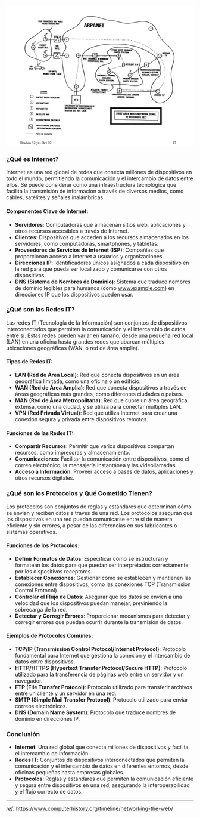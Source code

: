 ![](./assets/arpa_i.jpg)

### ¿Qué es Internet?

Internet es una red global de redes que conecta millones de dispositivos en todo el mundo, permitiendo la comunicación y el intercambio de datos entre ellos. Se puede considerar como una infraestructura tecnológica que facilita la transmisión de información a través de diversos medios, como cables, satélites y señales inalámbricas. 

#### **Componentes Clave de Internet:**
- **Servidores**: Computadoras que almacenan sitios web, aplicaciones y otros recursos accesibles a través de Internet.
- **Clientes**: Dispositivos que acceden a los recursos almacenados en los servidores, como computadoras, smartphones, y tabletas.
- **Proveedores de Servicios de Internet (ISP)**: Compañías que proporcionan acceso a Internet a usuarios y organizaciones.
- **Direcciones IP**: Identificadores únicos asignados a cada dispositivo en la red para que pueda ser localizado y comunicarse con otros dispositivos.
- **DNS (Sistema de Nombres de Dominio)**: Sistema que traduce nombres de dominio legibles para humanos (como www.example.com) en direcciones IP que los dispositivos pueden usar.

### ¿Qué son las Redes IT?

Las redes IT (Tecnología de la Información) son conjuntos de dispositivos interconectados que permiten la comunicación y el intercambio de datos entre sí. Estas redes pueden variar en tamaño, desde una pequeña red local (LAN) en una oficina hasta grandes redes que abarcan múltiples ubicaciones geográficas (WAN, o red de área amplia).

#### **Tipos de Redes IT:**
- **LAN (Red de Área Local)**: Red que conecta dispositivos en un área geográfica limitada, como una oficina o un edificio.
- **WAN (Red de Área Amplia)**: Red que conecta dispositivos a través de áreas geográficas más grandes, como diferentes ciudades o países.
- **MAN (Red de Área Metropolitana)**: Red que cubre un área geográfica extensa, como una ciudad, y se utiliza para conectar múltiples LAN.
- **VPN (Red Privada Virtual)**: Red que utiliza Internet para crear una conexión segura y privada entre dispositivos remotos.

#### **Funciones de las Redes IT:**
- **Compartir Recursos**: Permitir que varios dispositivos compartan recursos, como impresoras y almacenamiento.
- **Comunicaciones**: Facilitar la comunicación entre dispositivos, como el correo electrónico, la mensajería instantánea y las videollamadas.
- **Acceso a Información**: Proveer acceso a bases de datos, aplicaciones y otros recursos digitales.

### ¿Qué son los Protocolos y Qué Cometido Tienen?

Los protocolos son conjuntos de reglas y estándares que determinan cómo se envían y reciben datos a través de una red. Los protocolos aseguran que los dispositivos en una red puedan comunicarse entre sí de manera eficiente y sin errores, a pesar de las diferencias en sus fabricantes o sistemas operativos.

#### **Funciones de los Protocolos:**
- **Definir Formatos de Datos**: Especificar cómo se estructuran y formatean los datos para que puedan ser interpretados correctamente por los dispositivos receptores.
- **Establecer Conexiones**: Gestionar cómo se establecen y mantienen las conexiones entre dispositivos, como las conexiones TCP (Transmission Control Protocol).
- **Controlar el Flujo de Datos**: Asegurar que los datos se envíen a una velocidad que los dispositivos puedan manejar, previniendo la sobrecarga de la red.
- **Detectar y Corregir Errores**: Proporcionar mecanismos para detectar y corregir errores que puedan ocurrir durante la transmisión de datos.

#### **Ejemplos de Protocolos Comunes:**
- **TCP/IP (Transmission Control Protocol/Internet Protocol)**: Protocolo fundamental para Internet que gestiona la conexión y el intercambio de datos entre dispositivos.
- **HTTP/HTTPS (Hypertext Transfer Protocol/Secure HTTP)**: Protocolo utilizado para la transferencia de páginas web entre un servidor y un navegador.
- **FTP (File Transfer Protocol)**: Protocolo utilizado para transferir archivos entre un cliente y un servidor en una red.
- **SMTP (Simple Mail Transfer Protocol)**: Protocolo utilizado para enviar correos electrónicos.
- **DNS (Domain Name System)**: Protocolo que traduce nombres de dominio en direcciones IP.

### **Conclusión**

- **Internet**: Una red global que conecta millones de dispositivos y facilita el intercambio de información.
- **Redes IT**: Conjuntos de dispositivos interconectados que permiten la comunicación y el intercambio de datos en diferentes entornos, desde oficinas pequeñas hasta empresas globales.
- **Protocolos**: Reglas y estándares que permiten la comunicación eficiente y segura entre dispositivos en una red, asegurando la interoperabilidad y el flujo correcto de datos.











____

_ref:_ https://www.computerhistory.org/timeline/networking-the-web/